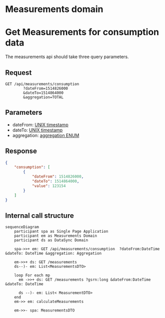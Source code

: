 
# Measurements domain

# Get Measurements for consumption data

The measurements api should take three query parameters.


## Request

```text
GET /api/measurements/consumption
        ?dateFrom=1514826000
        &dateTo=1514864000
        &aggregation=TOTAL   
```

## Parameters

- dateFrom: [UNIX timestamp](conventions.md#date-from-and-to)
- dateTo: [UNIX timestamp](conventions.md#date-from-and-to)
- aggregation: [aggregation ENUM](conventions.md#aggregation)

## Response

```json
{
    "consumption": [
        {
            "dateFrom": 1514826000, 
            "dateTo": 1514864000, 
            "value": 123154
        }
    ]
}
```

## Internal call structure

```mermaid
sequenceDiagram
    participant spa as Single Page Application
    participant em as Measurements Domain
    participant ds as DataSync Domain

    spa->>+ em: GET /api/measurements/consumption  ?dateFrom:DateTime  &dateTo: DateTime &aggregation: Aggregation
    
    em->>+ ds: GET /measurements
    ds--)- em: List<MeasurementsDTO>
    
    loop For each mp
      em ->>+ ds: GET /measurements ?gsrn:long &dateFrom:DateTime &dateTo: DateTime
        
      ds --)- em: List< MeasurementDTO>
    end
    em->> em: calculateMeasurements

    em->>- spa: MeasurementsDTO

```
